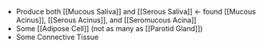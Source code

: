 - Produce both [[Mucous Saliva]] and [[Serous Saliva]] <- found [[Mucous Acinus]], [[Serous Acinus]], and [[Seromucous Acina]]
- Some [[Adipose Cell]] (not as many as [[Parotid Gland]])
- Some Connective Tissue  